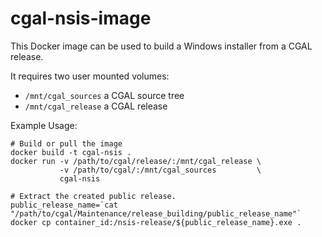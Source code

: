 cgal-nsis-image
===============

This Docker image can be used to build a Windows installer from a CGAL release.

It requires two user mounted volumes:

- `/mnt/cgal_sources` a CGAL source tree
- `/mnt/cgal_release` a CGAL release

Example Usage:

    # Build or pull the image
    docker build -t cgal-nsis .
    docker run -v /path/to/cgal/release/:/mnt/cgal_release \
               -v /path/to/cgal/:/mnt/cgal_sources         \
               cgal-nsis

    # Extract the created public release.
    public_release_name=`cat "/path/to/cgal/Maintenance/release_building/public_release_name"`
    docker cp container_id:/nsis-release/${public_release_name}.exe .
